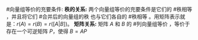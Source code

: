 #向量组等价的充要条件:
       **秩的关系:** 两个向量组等价的充要条件是它们的 #秩相等 ，并且将它们 #合并后的向量组的秩 也与它们各自的 #秩相等 。用矩阵表示就是：$r(A) = r(B) = r([A|B])$。
       **矩阵关系:** 矩阵 $A$ 和 $B$ 的 #列向量组等价 ，等价于存在一个可逆矩阵 $P$，使得 $B = AP$